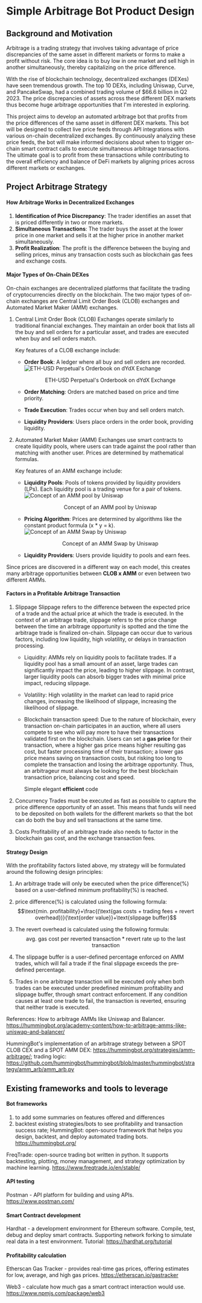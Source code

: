 # Simple Arbitrage Bot Product Design
## Background and Motivation

Arbitrage is a trading strategy that involves taking advantage of price discrepancies of the same asset in different markets or forms to make a profit without risk. The core idea is to buy low in one market and sell high in another simultaneously, thereby capitalizing on the price difference. 

With the rise of blockchain technology, decentralized exchanges (DEXes) have seen tremendous growth. The top 10 DEXs, including Uniswap, Curve, and PancakeSwap, had a combined trading volume of $66.6 billion in Q2 2023. The price discrepancies of assets across these different DEX markets thus become huge arbitrage opportunities that I'm interested in exploring.

This project aims to develop an automated arbitrage bot that profits from the price differences of the same asset in different DEX markets. This bot will be designed to collect live price feeds through API integrations with various on-chain decentralized exchanges. By continuously analyzing these price feeds, the bot will make informed decisions about when to trigger on-chain smart contract calls to execute simultaneous arbitrage transactions. The ultimate goal is to profit from these transactions while contributing to the overall efficiency and balance of DeFi markets by aligning prices across different markets or exchanges. 

## Project Arbitrage Strategy
#### How Arbitrage Works in Decentralized Exchanges

1. **Identification of Price Discrepancy**: The trader identifies an asset that is priced differently in two or more markets.
2. **Simultaneous Transactions**: The trader buys the asset at the lower price in one market and sells it at the higher price in another market simultaneously.
3. **Profit Realization**: The profit is the difference between the buying and selling prices, minus any transaction costs such as blockchain gas fees and exchange costs.

#### Major Types of On-Chain DEXes
On-chain exchanges are decentralized platforms that facilitate the trading of cryptocurrencies directly on the blockchain. The two major types of on-chain exchanges are Central Limit Order Book (CLOB) exchanges and Automated Market Maker (AMM) exchanges.

1. Central Limit Order Book (CLOB) Exchanges operate similarly to traditional financial exchanges. They maintain an order book that lists all the buy and sell orders for a particular asset, and trades are executed when buy and sell orders match.
   
   Key features of a CLOB exchange include:
	- **Order Book**: A ledger where all buy and sell orders are recorded.
	  ![ETH-USD Perpetual's Orderbook on dYdX Exchange](../images/Orderbook.png)
							<p style="text-align:center;">ETH-USD Perpetual's Orderbook on dYdX Exchange</p>
	
	- **Order Matching**: Orders are matched based on price and time priority.
	  
	- **Trade Execution**: Trades occur when buy and sell orders match.
	  
	- **Liquidity Providers**: Users place orders in the order book, providing liquidity.
   

2. Automated Market Maker (AMM) Exchanges use smart contracts to create liquidity pools, where users can trade against the pool rather than matching with another user. Prices are determined by mathematical formulas.

   Key features of an AMM exchange include:
	- **Liquidity Pools**: Pools of tokens provided by liquidity providers (LPs). Each liquidity pool is a trading venue for a pair of tokens.
	  ![Concept of an AMM pool by Uniswap](../images/AMM_pool_by_Uniswap.png)
					<p style="text-align:center;">Concept of an AMM pool by Uniswap</p>
	
	- **Pricing Algorithm**: Prices are determined by algorithms like the constant product formula (x * y = k).
		![Concept of an AMM Swap by Uniswap](../images/AMM_Swap_by_Uniswap.png)
			<p style="text-align:center;">Concept of an AMM Swap by Uniswap</p>
	
	- **Liquidity Providers**: Users provide liquidity to pools and earn fees.

Since prices are discovered in a different way on each model, this creates many arbitrage opportunities between **CLOB x AMM** or even between two different AMMs.

#### Factors in a Profitable Arbitrage Transaction
1. Slippage
   Slippage refers to the difference between the expected price of a trade and the actual price at which the trade is executed. In the context of an arbitrage trade, slippage refers to the price change between the time an arbitrage opportunity is spotted and the time the arbitrage trade is finalized on-chain. Slippage can occur due to various factors, including low liquidity, high volatility, or delays in transaction processing.
   
   - Liquidity: AMMs rely on liquidity pools to facilitate trades. If a liquidity pool has a small amount of an asset, large trades can significantly impact the price, leading to higher slippage. In contrast, larger liquidity pools can absorb bigger trades with minimal price impact, reducing slippage.
     
   - Volatility: High volatility in the market can lead to rapid price changes, increasing the likelihood of slippage, increasing the likelihood of slippage.
     
   - Blockchain transaction speed: Due to the nature of blockchain, every transaction on-chain participates in an auction, where all users compete to see who will pay more to have their transactions validated first on the blockchain. Users can set a **gas price** for their transaction, where a higher gas price means higher resulting gas cost, but faster processing time of their transaction; a lower gas price means saving on transaction costs, but risking too long to complete the transaction and losing the arbitrage opportunity. Thus, an arbitrageur must always be looking for the best blockchain transaction price, balancing cost and speed.
     
     Simple elegant **efficient** code

2. Concurrency
   Trades must be executed as fast as possible to capture the price difference opportunity of an asset. This means that funds will need to be deposited on both wallets for the different markets so that the bot can do both the buy and sell transactions at the same time.

3. Costs
   Profitability of an arbitrage trade also needs to factor in the blockchain gas cost, and the exchange transaction fees.

#### Strategy Design
With the profitability factors listed above, my strategy will be formulated around the following design principles:
1. An arbitrage trade will only be executed when the $\text{price difference(\%)}$ based on a user-defined $\text{minimum profitability(\%)}$ is reached.
   
2.  $\text{price difference(\%)}$ is calculated using the following formula:
   $$\text{min. profitability}+\frac{(\text{gas costs + trading fees + revert overhead})}{\text{order value}}+\text{slippage buffer}$$

3. The $\text{revert overhead}$ is calculated using the following formula:
   $$\text{avg. gas cost per reverted transaction} * \text{revert rate up to the last transaction}$$

4. The $\text{slippage buffer}$ is a user-defined percentage enforced on AMM trades, which will fail a trade if the final slippage exceeds the pre-defined percentage.

5. Trades in one arbitrage transaction will be executed only when both trades can be executed under predefined $\text{minimum profitability}$ and $\text{slippage buffer}$, through smart contract enforcement. If any condition causes at least one trade to fail, the transaction is reverted, ensuring that neither trade is executed.

References: 
How to arbitrage AMMs like Uniswap and Balancer.
https://hummingbot.org/academy-content/how-to-arbitrage-amms-like-uniswap-and-balancer/

HummingBot's implementation of an arbitrage strategy between a SPOT CLOB CEX and a SPOT AMM DEX: https://hummingbot.org/strategies/amm-arbitrage/; trading logic: https://github.com/hummingbot/hummingbot/blob/master/hummingbot/strategy/amm_arb/amm_arb.py

## Existing frameworks and tools to leverage
#### Bot frameworks
1. to add some summaries on features offered and differences
2. backtest existing strategies/bots to see profitability and transaction success rate;
HummingBot: open-source framework that helps you design, backtest, and deploy automated trading bots. https://hummingbot.org/

FreqTrade: open-source trading bot written in python. It supports backtesting, plotting, money management, and strategy optimization by machine learning. https://www.freqtrade.io/en/stable/

#### API testing
Postman - API platform for building and using APIs. https://www.postman.com/

#### Smart Contract development
Hardhat -  a development environment for Ethereum software. Compile, test, debug and deploy smart contracts. Supporting network forking to simulate real data in a test environment. Tutorial: https://hardhat.org/tutorial

#### Profitability calculation
Etherscan Gas Tracker - provides real-time gas prices, offering estimates for low, average, and high gas prices. https://etherscan.io/gastracker

Web3 - calculate how much gas a smart contract interaction would use. https://www.npmjs.com/package/web3